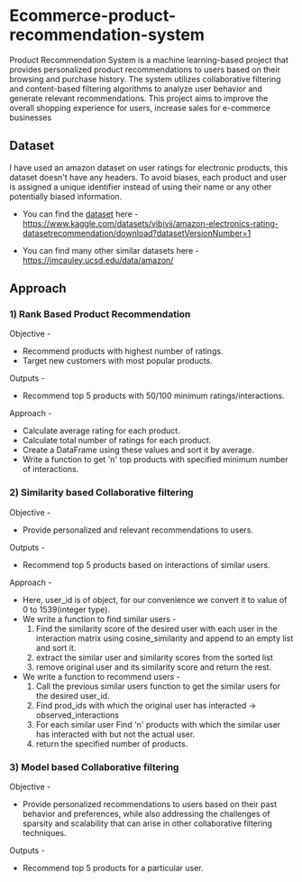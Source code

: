 # Ecommerce-product-recommendation-system

Product Recommendation System is a machine learning-based project that provides personalized product recommendations to users based on their browsing and purchase history. The system utilizes collaborative filtering and content-based filtering algorithms to analyze user behavior and generate relevant recommendations. This project aims to improve the overall shopping experience for users, increase sales for e-commerce businesses

## Dataset

I have used an amazon dataset on user ratings for electronic products, this dataset doesn't have any headers. To avoid biases,  each product and user is assigned a unique identifier instead of using their name or any other potentially biased information.

* You can find the [dataset](https://www.kaggle.com/datasets/vibivij/amazon-electronics-rating-datasetrecommendation/download?datasetVersionNumber=1) here - https://www.kaggle.com/datasets/vibivij/amazon-electronics-rating-datasetrecommendation/download?datasetVersionNumber=1 

* You can find many other similar datasets here - https://jmcauley.ucsd.edu/data/amazon/


## Approach

### **1) Rank Based Product Recommendation**
Objective -
* Recommend products with highest number of ratings.
* Target new customers with most popular products.

Outputs -
* Recommend top 5 products with 50/100 minimum ratings/interactions.

Approach -
* Calculate average rating for each product.
* Calculate total number of ratings for each product.
* Create a DataFrame using these values and sort it by average.
* Write a function to get 'n' top products with specified minimum number of interactions.


### **2) Similarity based Collaborative filtering**
Objective -
* Provide personalized and relevant recommendations to users.

Outputs -
* Recommend top 5 products based on interactions of similar users.

Approach -
* Here, user_id is of object, for our convenience we convert it to value of 0 to 1539(integer type).
* We write a function to find similar users - 
  1. Find the similarity score of the desired user with each user in the interaction matrix using cosine_similarity and append to an empty list and sort it.
  2. extract the similar user and similarity scores from the sorted list 
  3. remove original user and its similarity score and return the rest.
* We write a function to recommend users - 
  1. Call the previous similar users function to get the similar users for the desired user_id.
  2. Find prod_ids with which the original user has interacted -> observed_interactions
  3. For each similar user Find 'n' products with which the similar user has interacted with but not the actual user.
  4. return the specified number of products. 

### **3) Model based Collaborative filtering**
Objective -
* Provide personalized recommendations to users based on their past behavior and preferences, while also addressing the challenges of sparsity and scalability that can arise in other collaborative filtering techniques.

Outputs -
* Recommend top 5 products for a particular user.



